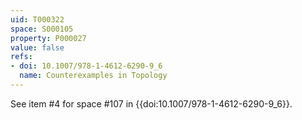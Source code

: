 ```yaml
---
uid: T000322
space: S000105
property: P000027
value: false
refs:
- doi: 10.1007/978-1-4612-6290-9_6
  name: Counterexamples in Topology
---
```


See item #4 for space #107 in {{doi:10.1007/978-1-4612-6290-9_6}}.
